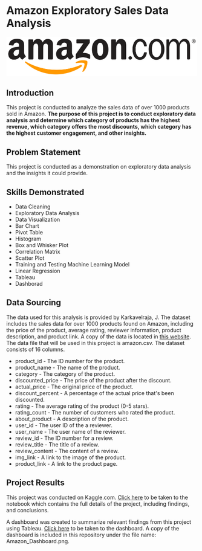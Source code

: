 # Amazon Exploratory Sales Data Analysis
![Introductory Picture](Amazon_Logo.png)
## Introduction
This project is conducted to analyze the sales data of over 1000 products sold in Amazon. **The purpose of this project is to conduct exploratory data analysis and determine which category of products has the highest revenue, which category offers the most discounts, which category has the highest customer engagement, and other insights.**

## Problem Statement
This project is conducted as a demonstration on exploratory data analysis and the insights it could provide.

## Skills Demonstrated
* Data Cleaning
* Exploratory Data Analysis
* Data Visualization
* Bar Chart
* Pivot Table
* Histogram
* Box and Whisker Plot
* Correlation Matrix
* Scatter Plot
* Training and Testing Machine Learning Model
* Linear Regression
* Tableau
* Dashborad

## Data Sourcing
The data used for this analysis is provided by Karkavelraja, J. The dataset includes the sales data for over 1000 products found on Amazon, including the price of the product, average rating, reviewer information, product description, and product link. A copy of the data is located in [this website](https://www.kaggle.com/datasets/karkavelrajaj/amazon-sales-dataset). The data file that will be used in this project is amazon.csv. The dataset consists of 16 columns.
* product_id - The ID number for the product.
* product_name - The name of the product.
* category - The category of the product.
* discounted_price - The price of the product after the discount.
* actual_price - The original price of the product.
* discount_percent - A percentage of the actual price that's been discounted.
* rating - The average rating of the product (0-5 stars).
* rating_count - The number of customers who rated the product.
* about_product - A description of the product.
* user_id - The user ID of the a reviewer.
* user_name - The user name of the reviewer.
* review_id - The ID number for a review.
* review_title - The title of a review.
* review_content - The content of a review.
* img_link - A link to the image of the product.
* product_link - A link to the product page.

## Project Results
This project was conducted on Kaggle.com. [Click here](https://www.kaggle.com/code/jameschunweber/amazon-sales-analysis-python-and-tableau) to be taken to the notebook which contains the full details of the project, including findings, and conclusions.

A dashboard was created to summarize relevant findings from this project using Tableau. [Click here](https://public.tableau.com/views/AmazonExploratorySalesDataAnalysis/Dashboard1?:language=en-US&:sid=&:redirect=auth&:display_count=n&:origin=viz_share_link) to be taken to the dashboard. A copy of the dashboard is included in this repository under the file name: Amazon_Dashboard.png.
